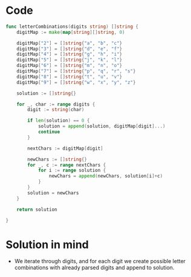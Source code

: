 Code
====

```go
func letterCombinations(digits string) []string {
	digitMap := make(map[string][]string, 0)

	digitMap["2"] = []string{"a", "b", "c"}
	digitMap["3"] = []string{"d", "e", "f"}
	digitMap["4"] = []string{"g", "h", "i"}
	digitMap["5"] = []string{"j", "k", "l"}
	digitMap["6"] = []string{"m", "n", "o"}
	digitMap["7"] = []string{"p", "q", "r", "s"}
	digitMap["8"] = []string{"t", "u", "v"}
	digitMap["9"] = []string{"w", "x", "y", "z"}

	solution := []string{}

	for _, char := range digits {
		digit := string(char)

		if len(solution) == 0 {
			solution = append(solution, digitMap[digit]...)
			continue
		}

		nextChars := digitMap[digit]

		newChars := []string{}
		for _, c := range nextChars {
			for i := range solution {
				newChars = append(newChars, solution[i]+c)
			}
		}
		solution = newChars
	}

	return solution

}
```

Solution in mind
================

-	We iterate through digits, and for each digit we create possible letter combinations with already parsed digits and append to solution.
